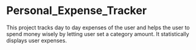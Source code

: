 # Personal_Expense_Tracker
 
This project tracks day to day expenses of the user and helps the user to spend money wisely by letting user set a category amount. It statistically displays user expenses.
